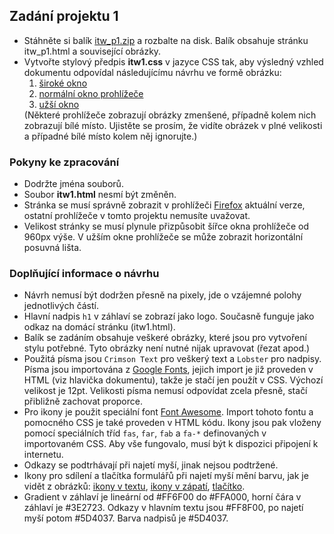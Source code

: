 <h2>Zadání projektu 1</h2>

<ul>
<li>Stáhněte si balík <a href="https://www.fit.vutbr.cz/study/courses/ITW/private/cviceni/projekt1/itw_p1.zip">itw_p1.zip</a> a rozbalte na disk. Balík obsahuje
stránku itw_p1.html a související obrázky.</li>
<li>Vytvořte stylový předpis <strong>itw1.css</strong> v jazyce CSS tak, aby
výsledný vzhled dokumentu odpovídal následujícímu návrhu ve formě obrázku:
	<ol>
	<li><a href="https://www.fit.vutbr.cz/study/courses/ITW/private/cviceni/projekt1/itw1_wide.png">široké okno</a></li>
	<li><a href="https://www.fit.vutbr.cz/study/courses/ITW/private/cviceni/projekt1/itw1_normal.png">normální okno prohlížeče</a></li>
	<li><a href="https://www.fit.vutbr.cz/study/courses/ITW/private/cviceni/projekt1/itw1_narrow.png">užší okno</a></li>
	</ol>
	(Některé prohlížeče zobrazují obrázky zmenšené, případně kolem nich zobrazují bílé místo. Ujistěte se prosím, že vidíte obrázek v plné velikosti a případné bílé místo kolem něj ignorujte.)
</li>
</ul>

<h3>Pokyny ke zpracování</h3>
<ul>
<li>Dodržte jména souborů.</li>
<li>Soubor <strong>itw1.html</strong> nesmí být změněn.</li>
<li>Stránka se musí správně zobrazit v prohlížeči <a href="https://www.mozilla.org/cs/firefox/new/">Firefox</a> aktuální verze,
ostatní prohlížeče v tomto projektu nemusíte uvažovat.</li>
<li>Velikost stránky se musí plynule přizpůsobit šířce okna prohlížeče od 960px výše. V užším okne prohlížeče se může zobrazit horizontální posuvná lišta.</li>
</ul>

<h3>Doplňující informace o návrhu</h3>
<ul>
<li>Návrh nemusí být dodržen přesně na pixely, jde o vzájemné polohy jednotlivých částí.</li>
<li>Hlavní nadpis <code>h1</code> v záhlaví se zobrazí jako logo. Současně funguje jako odkaz na domácí stránku (itw1.html).</li>
<li>Balík se zadáním obsahuje veškeré obrázky, které jsou pro vytvoření stylu potřebné. Tyto obrázky není nutné nijak upravovat (řezat apod.)</li>
<li>Použitá písma jsou <code>Crimson Text</code> pro veškerý text a <code>Lobster</code> pro nadpisy. Písma jsou importována z <a href="https://fonts.google.com/">Google Fonts</a>, jejich import je již proveden v HTML (viz hlavička dokumentu), takže je stačí jen použít v CSS. Výchozí velikost je 12pt. Velikosti písma nemusí odpovídat zcela přesně, stačí přibližně zachovat proporce.</li>
<li>Pro ikony je použit speciální font <a href="https://fontawesome.com/">Font Awesome</a>. Import tohoto fontu a pomocného CSS je také proveden v HTML kódu. Ikony jsou pak vloženy pomocí speciálních tříd <code>fas</code>, <code>far</code>, <code>fab</code> a <code>fa-*</code> definovaných v importovaném CSS. Aby vše fungovalo, musí být k dispozici připojení k internetu.</li>
<li>Odkazy se podtrhávají při najetí myší, jinak nejsou podtržené.</li>
<li>Ikony pro sdílení a tlačítka formulářů při najetí myší mění barvu, jak je vidět z obrázků:
    <a href="itw1_ic1.png">ikony v textu</a>,
    <a href="itw1_ic2.png">ikony v zápatí</a>,
    <a href="itw1_ic3.png">tlačítko</a>.</li>
<li>Gradient v záhlaví je lineární od #FF6F00 do #FFA000, horní čára v záhlaví je #3E2723. Odkazy v hlavním textu jsou #FF8F00, po najetí myší potom #5D4037. Barva nadpisů je #5D4037.</li>
</ul>

